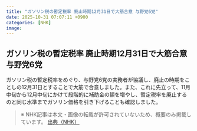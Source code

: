 ```yaml
---
title: "ガソリン税の暫定税率 廃止時期12月31日で大筋合意 与野党6党"
date: 2025-10-31 07:07:11 +0900
categories: [NHK]
image: 
---
```

## ガソリン税の暫定税率 廃止時期12月31日で大筋合意 与野党6党

ガソリン税の暫定税率をめぐり、与野党6党の実務者が協議し、廃止の時期をことしの12月31日とすることで大筋で合意しました。また、これに先立って、11月中旬から12月中旬にかけて段階的に補助金の額を増やし、暫定税率を廃止するのと同じ水準までガソリン価格を引き下げることも確認しました。

> ※ NHK記事は本文・画像の転載が許可されていないため、概要のみ掲載しています。
[出典（NHK）](http://www3.nhk.or.jp/news/html/20251031/k10014964261000.html)
